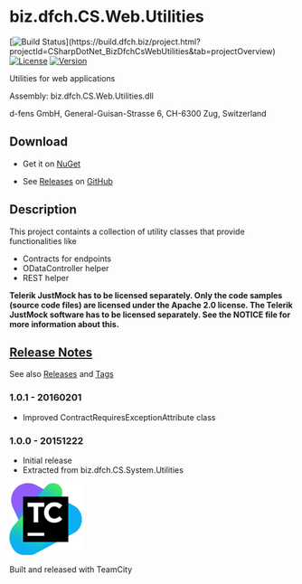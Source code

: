 # biz.dfch.CS.Web.Utilities
[![Build Status](https://build.dfch.biz/app/rest/builds/buildType:(id:CSharpDotNet_BizDfchCsWebUtilities_Build)/statusIcon)](https://build.dfch.biz/project.html?projectId=CSharpDotNet_BizDfchCsWebUtilities&tab=projectOverview)
[![License](https://img.shields.io/badge/license-Apache%20License%202.0-blue.svg)](https://github.com/dfensgmbh/biz.dfch.CS.Web.Utilities/blob/master/LICENSE)
[![Version](https://img.shields.io/nuget/v/biz.dfch.CS.Web.Utilities.svg)](https://www.nuget.org/packages/biz.dfch.CS.Web.Utilities/)

Utilities for web applications

Assembly: biz.dfch.CS.Web.Utilities.dll

d-fens GmbH, General-Guisan-Strasse 6, CH-6300 Zug, Switzerland

## Download

* Get it on [NuGet](https://www.nuget.org/packages/biz.dfch.CS.Web.Utilities/)

* See [Releases](https://github.com/dfensgmbh/biz.dfch.CS.Web.Utilities/releases) on [GitHub](https://github.com/dfch/biz.dfch.CS.Web.Utilities)

## Description

This project containts a collection of utility classes that provide functionalities like

* Contracts for endpoints
* ODataController helper
* REST helper

**Telerik JustMock has to be licensed separately. Only the code samples (source code files) are licensed under the Apache 2.0 license. The Telerik JustMock software has to be licensed separately. See the NOTICE file for more information about this.**

## [Release Notes](https://github.com/dfensgmbh/biz.dfch.CS.Web.Utilities/releases)

See also [Releases](https://github.com/dfensgmbh/biz.dfch.CS.Web.Utilities/releases) and [Tags](https://github.com/dfensgmbh/biz.dfch.CS.Web.Utilities/tags)

### 1.0.1 - 20160201

* Improved ContractRequiresExceptionAttribute class


### 1.0.0 - 20151222

* Initial release
* Extracted from biz.dfch.CS.System.Utilities

[![TeamCity Logo](https://github.com/dfensgmbh/biz.dfch.CS.Web.Utilities/blob/develop/TeamCity.png)](https://www.jetbrains.com/teamcity/)

Built and released with TeamCity
